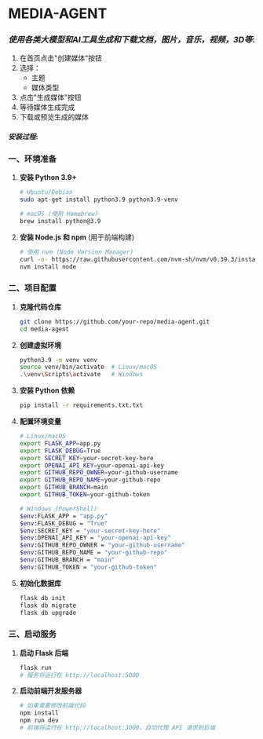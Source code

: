 # MEDIA-AGENT
### *使用各类大模型和AI工具生成和下载文档，图片，音乐，视频，3D等*:
1. 在首页点击"创建媒体"按钮
2. 选择：
   - 主题
   - 媒体类型
3. 点击"生成媒体"按钮
4. 等待媒体生成完成
5. 下载或预览生成的媒体

#### *安装过程*:
### **一、环境准备**
1. **安装 Python 3.9+**
   ```bash
   # Ubuntu/Debian
   sudo apt-get install python3.9 python3.9-venv

   # macOS (使用 Homebrew)
   brew install python@3.9
   ```

2. **安装 Node.js 和 npm** (用于前端构建)
   ```bash
   # 使用 nvm (Node Version Manager)
   curl -o- https://raw.githubusercontent.com/nvm-sh/nvm/v0.39.3/install.sh | bash
   nvm install node
   ```

### **二、项目配置**
1. **克隆代码仓库**
   ```bash
   git clone https://github.com/your-repo/media-agent.git
   cd media-agent
   ```

2. **创建虚拟环境**
   ```bash
   python3.9 -m venv venv
   source venv/bin/activate  # Linux/macOS
   .\venv\Scripts\activate   # Windows
   ```

3. **安装 Python 依赖**
   ```bash
   pip install -r requirements.txt.txt
   ```

4. **配置环境变量**
   ```bash
   # Linux/macOS
   export FLASK_APP=app.py
   export FLASK_DEBUG=True
   export SECRET_KEY=your-secret-key-here
   export OPENAI_API_KEY=your-openai-api-key
   export GITHUB_REPO_OWNER=your-github-username
   export GITHUB_REPO_NAME=your-github-repo
   export GITHUB_BRANCH=main
   export GITHUB_TOKEN=your-github-token

   # Windows (PowerShell)
   $env:FLASK_APP = "app.py"
   $env:FLASK_DEBUG = "True"
   $env:SECRET_KEY = "your-secret-key-here"
   $env:OPENAI_API_KEY = "your-openai-api-key"
   $env:GITHUB_REPO_OWNER = "your-github-username"
   $env:GITHUB_REPO_NAME = "your-github-repo"
   $env:GITHUB_BRANCH = "main"
   $env:GITHUB_TOKEN = "your-github-token"
   ```

5. **初始化数据库**
   ```bash
   flask db init
   flask db migrate
   flask db upgrade
   ```


### **三、启动服务**
1. **启动 Flask 后端**
   ```bash
   flask run
   # 服务将运行在 http://localhost:5000
   ```

2. **启动前端开发服务器** 
   ```bash
   # 如果需要修改前端代码
   npm install
   npm run dev
   # 前端将运行在 http://localhost:3000，自动代理 API 请求到后端

